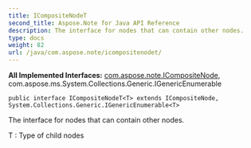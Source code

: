```yaml
---
title: ICompositeNodeT
second_title: Aspose.Note for Java API Reference
description: The interface for nodes that can contain other nodes.
type: docs
weight: 82
url: /java/com.aspose.note/icompositenodet/
---
```


**All Implemented Interfaces:**
[com.aspose.note.ICompositeNode](../../com.aspose.note/icompositenode), com.aspose.ms.System.Collections.Generic.IGenericEnumerable
```
public interface ICompositeNodeT<T> extends ICompositeNode, System.Collections.Generic.IGenericEnumerable<T>
```

The interface for nodes that can contain other nodes.

 T : Type of child nodes
